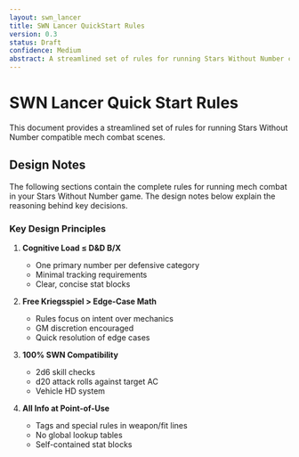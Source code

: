 ```yaml
---
layout: swn_lancer
title: SWN Lancer QuickStart Rules
version: 0.3
status: Draft
confidence: Medium
abstract: A streamlined set of rules for running Stars Without Number compatible mech combat scenes, focusing on quick play and minimal tracking.
---
```


# SWN Lancer Quick Start Rules

This document provides a streamlined set of rules for running Stars Without Number compatible mech combat scenes.

## Design Notes

The following sections contain the complete rules for running mech combat in your Stars Without Number game. The design notes below explain the reasoning behind key decisions.

### Key Design Principles

1. **Cognitive Load ≤ D&D B/X**
   - One primary number per defensive category
   - Minimal tracking requirements
   - Clear, concise stat blocks

2. **Free Kriegsspiel > Edge-Case Math**
   - Rules focus on intent over mechanics
   - GM discretion encouraged
   - Quick resolution of edge cases

3. **100% SWN Compatibility**
   - 2d6 skill checks
   - d20 attack rolls against target AC
   - Vehicle HD system

4. **All Info at Point-of-Use**
   - Tags and special rules in weapon/fit lines
   - No global lookup tables
   - Self-contained stat blocks
